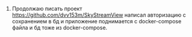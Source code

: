 1. Продолжаю писать проект https://github.com/dvv153m/SkyStreamView
написал авторизацию с сохранением в бд и приложение поднимается с docker-compose файла и бд тоже из docker-compose.